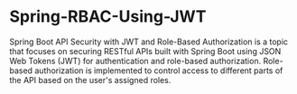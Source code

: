 # Spring-RBAC-Using-JWT
Spring Boot API Security with JWT and Role-Based Authorization is a topic that focuses on securing RESTful APIs built with Spring Boot using JSON Web Tokens (JWT) for authentication and role-based authorization.   Role-based authorization is implemented to control access to different parts of the API based on the user's assigned roles.  
